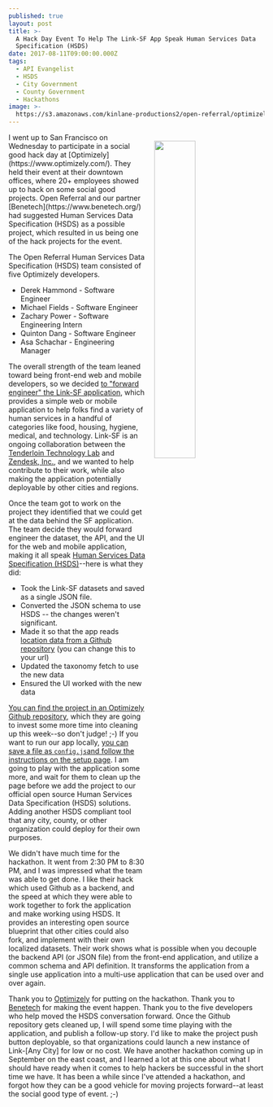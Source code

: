 ```yaml
---
published: true
layout: post
title: >-
  A Hack Day Event To Help The Link-SF App Speak Human Services Data
  Specification (HSDS)
date: 2017-08-11T09:00:00.000Z
tags:
  - API Evangelist
  - HSDS
  - City Government
  - County Government
  - Hackathons
image: >-
  https://s3.amazonaws.com/kinlane-productions2/open-referral/optimizely/optimizely-hackathon.JPG
---
```

<p><img src="https://s3.amazonaws.com/kinlane-productions2/open-referral/optimizely/optimizely-hackathon.JPG" align="right" width="40%" style="padding: 15px;" /></p>I went up to San Francisco on Wednesday to participate in a social good hack day at [Optimizely](https://www.optimizely.com/). They held their event at their downtown offices, where 20+ employees showed up to hack on some social good projects. Open Referral and our partner [Benetech](https://www.benetech.org/) had suggested Human Services Data Specification (HSDS) as a possible project, which resulted in us being one of the hack projects for the event.

The Open Referral Human Services Data Specification (HSDS) team consisted of five Optimizely developers.

- Derek Hammond - Software Engineer
- Michael Fields - Software Engineer
- Zachary Power - Software Engineering Intern
- Quinton Dang - Software Engineer
- Asa Schachar - Engineering Manager

The overall strength of the team leaned toward being front-end web and mobile developers, so we decided [to "forward engineer" the Link-SF application](https://github.com/zendesk/linksf), which provides a simple web or mobile application to help folks find a variety of human services in a handful of categories like food, housing, hygiene, medical, and technology. Link-SF is an ongoing collaboration between the [Tenderloin Technology Lab](http://www.tenderlointechnologylab.org/) and [Zendesk, Inc.](http://www.zendesk.com/), and we wanted to help contribute to their work, while also making the application potentially deployable by other cities and regions.

Once the team got to work on the project they identified that we could get at the data behind the SF application. The team decide they would forward engineer the dataset, the API, and the UI for the web and mobile application, making it all speak [Human Services Data Specification (HSDS)](https://github.com/openreferral/specification)--here is what they did:

- Took the Link-SF datasets and saved as a single JSON file.
- Converted the JSON schema to use HSDS -- the changes weren't significant.
- Made it so that the app reads [location data from a Github repository](https://raw.githubusercontent.com/optimizely/linksf/master/core/sf_location.json) (you can change this to your url)
- Updated the taxonomy fetch to use the new data
- Ensured the UI worked with the new data

[You can find the project in an Optimizely Github repository](https://github.com/optimizely/linksf), which they are going to invest some more time into cleaning up this week--so don't judge! ;-) If you want to run our app locally, [you can save a file as `config.js`and follow the instructions on the setup page](https://github.com/optimizely/linksf/blob/master/docs/SETUP.md). I am going to play with the application some more, and wait for them to clean up the page before we add the project to our official open source Human Services Data Specification (HSDS) solutions. Adding another HSDS compliant tool that any city, county, or other organization could deploy for their own purposes.

We didn't have much time for the hackathon. It went from 2:30 PM to 8:30 PM, and I was impressed what the team was able to get done. I like their hack which used Github as a backend, and the speed at which they were able to work together to fork the application and make working using HSDS. It provides an interesting open source blueprint that other cities could also fork, and implement with their own localized datasets. Their work shows what is possible when you decouple the backend API (or JSON file) from the front-end application, and utilize a common schema and API definition. It transforms the application from a single use application into a multi-use application that can be used over and over again.

Thank you to [Optimizely](https://www.optimizely.com/) for putting on the hackathon. Thank you to [Benetech](https://www.benetech.org/) for making the event happen. Thank you to the five developers who help moved the HSDS conversation forward. Once the Github repository gets cleaned up, I will spend some time playing with the application, and publish a follow-up story. I'd like to make the project push button deployable, so that organizations could launch a new instance of Link-[Any City] for low or no cost. We have another hackathon coming up in September on the east coast, and I learned a lot at this one about what I should have ready when it comes to help hackers be successful in the short time we have. It has been a while since I've attended a hackathon, and forgot how they can be a good vehicle for moving projects forward--at least the social good type of event. ;-)
